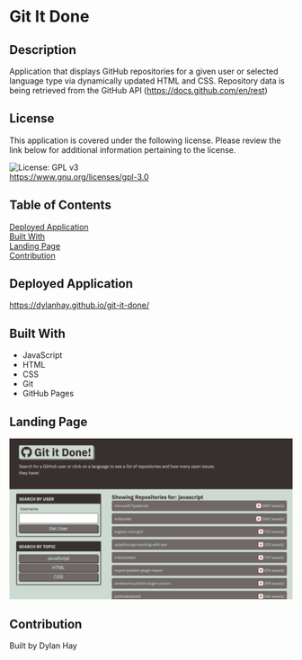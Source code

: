 # Git It Done

## Description
Application that displays GitHub repositories for a given user or selected language type via dynamically updated HTML and CSS. Repository data is being retrieved from the GitHub API (https://docs.github.com/en/rest)

## License  
This application is covered under the following license. Please review the link below for additional information pertaining to the license.
    
![License: GPL v3](https://img.shields.io/badge/License-GPLv3-blue.svg)  
https://www.gnu.org/licenses/gpl-3.0

## Table of Contents
[Deployed Application](#deployed-application)  
[Built With](#built-with)  
[Landing Page](#landing-page)  
[Contribution](#contribution)  

## Deployed Application
https://dylanhay.github.io/git-it-done/
## Built With
* JavaScript
* HTML
* CSS
* Git
* GitHub Pages

## Landing Page
![Screenshot](./assets/images/git-it-done-land.png "Landing Page")
## Contribution
Built by Dylan Hay